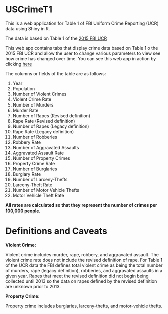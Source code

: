 # USCrimeT1
This is a web application for Table 1 of FBI Uniform Crime Reporting (UCR) data using Shiny in R.

The data is based on Table 1 of the [2015 FBI UCR](https://ucr.fbi.gov/crime-in-the-u.s/2015/crime-in-the-u.s.-2015/offenses-known-to-law-enforcement/violent-crime)

This web app contains tabs that display crime data based on Table 1 o the 2015 FBI UCR and allow the user to change various parameters to view see how crime has changed over time. You can see this web app in action by clicking [here](https://nkallfa.shinyapps.io/Table1/) 

The columns or fields of the table are as follows:

1. Year
2. Population
3. Number of Violent Crimes
4. Violent Crime Rate
5. Number of Murders
6. Murder Rate
7. Number of Rapes (Revised definition)
8. Rape Rate (Revised definition)
9. Number of Rapes (Legacy definition)
10. Rape Rate (Legacy definition)
11. Number of Robberies
12. Robbery Rate
13. Number of Aggravated Assaults
14. Aggravated Assault Rate
15. Number of Property Crimes
16. Property Crime Rate
17. Number of Burglaries
18. Burglary Rate
19. Number of Larceny-Thefts
20. Larceny-Theft Rate
21. Number of Motor Vehicle Thefts
22. Motor Vehicle Theft Rate

**All rates are calculated so that they represent the number of crimes per 100,000 people.**

# Definitions and Caveats

**Violent Crime:**

Violent crime includes murder, rape, robbery, and aggravated assault. The violent crime rate does not include the revised definition of rape. For Table 1 of the UCR data the FBI defines total violent crime as being the total number of murders, rape (legacy definition), robberies, and aggravated assaults in a given year. Rapes that meet the revised definition did not begin being collected until 2013 so the data on rapes defined by the revised definition are unknown prior to 2013. 

**Property Crime:**

Property crime includes burglaries, larceny-thefts, and motor-vehicle thefts.
